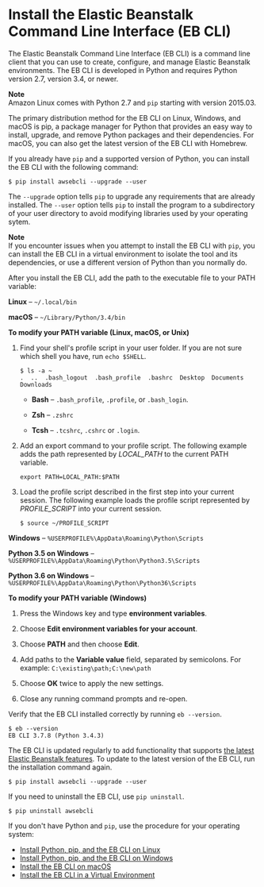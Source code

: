# Install the Elastic Beanstalk Command Line Interface \(EB CLI\)<a name="eb-cli3-install"></a>

The Elastic Beanstalk Command Line Interface \(EB CLI\) is a command line client that you can use to create, configure, and manage Elastic Beanstalk environments\. The EB CLI is developed in Python and requires Python version 2\.7, version 3\.4, or newer\.

**Note**  
Amazon Linux comes with Python 2\.7 and `pip` starting with version 2015\.03\.

The primary distribution method for the EB CLI on Linux, Windows, and macOS is pip, a package manager for Python that provides an easy way to install, upgrade, and remove Python packages and their dependencies\. For macOS, you can also get the latest version of the EB CLI with Homebrew\.

If you already have `pip` and a supported version of Python, you can install the EB CLI with the following command:

```
$ pip install awsebcli --upgrade --user
```

The `--upgrade` option tells `pip` to upgrade any requirements that are already installed\. The `--user` option tells `pip` to install the program to a subdirectory of your user directory to avoid modifying libraries used by your operating sytem\.

**Note**  
If you encounter issues when you attempt to install the EB CLI with `pip`, you can install the EB CLI in a virtual environment to isolate the tool and its dependencies, or use a different version of Python than you normally do\.

After you install the EB CLI, add the path to the executable file to your PATH variable:

**Linux** – `~/.local/bin`

**macOS** – `~/Library/Python/3.4/bin`

**To modify your PATH variable \(Linux, macOS, or Unix\)**

1. Find your shell's profile script in your user folder\. If you are not sure which shell you have, run `echo $SHELL`\.

   ```
   $ ls -a ~
   .  ..  .bash_logout  .bash_profile  .bashrc  Desktop  Documents  Downloads
   ```

   + **Bash** – `.bash_profile`, `.profile`, or `.bash_login`\.

   + **Zsh** – `.zshrc`

   + **Tcsh** – `.tcshrc`, `.cshrc` or `.login`\.

1. Add an export command to your profile script\. The following example adds the path represented by *LOCAL\_PATH* to the current PATH variable\.

   ```
   export PATH=LOCAL_PATH:$PATH
   ```

1. Load the profile script described in the first step into your current session\. The following example loads the profile script represented by *PROFILE\_SCRIPT* into your current session\.

   ```
   $ source ~/PROFILE_SCRIPT
   ```

**Windows** – `%USERPROFILE%\AppData\Roaming\Python\Scripts`

**Python 3\.5 on Windows** – `%USERPROFILE%\AppData\Roaming\Python\Python3.5\Scripts`

**Python 3\.6 on Windows** – `%USERPROFILE%\AppData\Roaming\Python\Python36\Scripts`

**To modify your PATH variable \(Windows\)**

1. Press the Windows key and type **environment variables**\.

1. Choose **Edit environment variables for your account**\.

1. Choose **PATH** and then choose **Edit**\.

1. Add paths to the **Variable value** field, separated by semicolons\. For example: `C:\existing\path;C:\new\path`

1. Choose **OK** twice to apply the new settings\.

1. Close any running command prompts and re\-open\.

Verify that the EB CLI installed correctly by running `eb --version`\.

```
$ eb --version
EB CLI 3.7.8 (Python 3.4.3)
```

The EB CLI is updated regularly to add functionality that supports [the latest Elastic Beanstalk features](https://aws.amazon.com/releasenotes/AWS-Elastic-Beanstalk)\. To update to the latest version of the EB CLI, run the installation command again\.

```
$ pip install awsebcli --upgrade --user
```

If you need to uninstall the EB CLI, use `pip uninstall`\.

```
$ pip uninstall awsebcli
```

If you don't have Python and `pip`, use the procedure for your operating system:


+ [Install Python, pip, and the EB CLI on Linux](eb-cli3-install-linux.md)
+ [Install Python, pip, and the EB CLI on Windows](eb-cli3-install-windows.md)
+ [Install the EB CLI on macOS](eb-cli3-install-osx.md)
+ [Install the EB CLI in a Virtual Environment](eb-cli3-install-virtualenv.md)